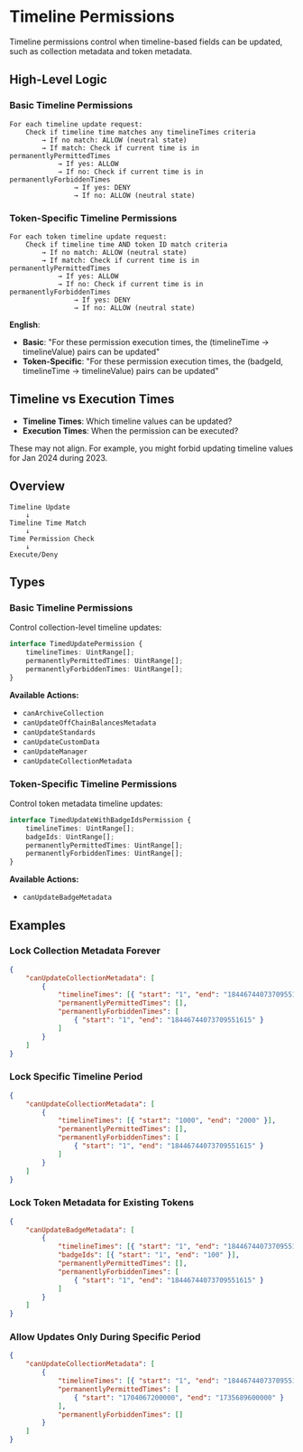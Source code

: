 # Timeline Permissions

Timeline permissions control when timeline-based fields can be updated, such as collection metadata and token metadata.

## High-Level Logic

### Basic Timeline Permissions

```
For each timeline update request:
    Check if timeline time matches any timelineTimes criteria
        → If no match: ALLOW (neutral state)
        → If match: Check if current time is in permanentlyPermittedTimes
            → If yes: ALLOW
            → If no: Check if current time is in permanentlyForbiddenTimes
                → If yes: DENY
                → If no: ALLOW (neutral state)
```

### Token-Specific Timeline Permissions

```
For each token timeline update request:
    Check if timeline time AND token ID match criteria
        → If no match: ALLOW (neutral state)
        → If match: Check if current time is in permanentlyPermittedTimes
            → If yes: ALLOW
            → If no: Check if current time is in permanentlyForbiddenTimes
                → If yes: DENY
                → If no: ALLOW (neutral state)
```

**English**:

-   **Basic**: "For these permission execution times, the (timelineTime -> timelineValue) pairs can be updated"
-   **Token-Specific**: "For these permission execution times, the (badgeId, timelineTime -> timelineValue) pairs can be updated"

## Timeline vs Execution Times

-   **Timeline Times**: Which timeline values can be updated?
-   **Execution Times**: When the permission can be executed?

These may not align. For example, you might forbid updating timeline values for Jan 2024 during 2023.

## Overview

```
Timeline Update
    ↓
Timeline Time Match
    ↓
Time Permission Check
    ↓
Execute/Deny
```

## Types

### Basic Timeline Permissions

Control collection-level timeline updates:

```typescript
interface TimedUpdatePermission {
    timelineTimes: UintRange[];
    permanentlyPermittedTimes: UintRange[];
    permanentlyForbiddenTimes: UintRange[];
}
```

**Available Actions:**

-   `canArchiveCollection`
-   `canUpdateOffChainBalancesMetadata`
-   `canUpdateStandards`
-   `canUpdateCustomData`
-   `canUpdateManager`
-   `canUpdateCollectionMetadata`

### Token-Specific Timeline Permissions

Control token metadata timeline updates:

```typescript
interface TimedUpdateWithBadgeIdsPermission {
    timelineTimes: UintRange[];
    badgeIds: UintRange[];
    permanentlyPermittedTimes: UintRange[];
    permanentlyForbiddenTimes: UintRange[];
}
```

**Available Actions:**

-   `canUpdateBadgeMetadata`

## Examples

### Lock Collection Metadata Forever

```json
{
    "canUpdateCollectionMetadata": [
        {
            "timelineTimes": [{ "start": "1", "end": "18446744073709551615" }],
            "permanentlyPermittedTimes": [],
            "permanentlyForbiddenTimes": [
                { "start": "1", "end": "18446744073709551615" }
            ]
        }
    ]
}
```

### Lock Specific Timeline Period

```json
{
    "canUpdateCollectionMetadata": [
        {
            "timelineTimes": [{ "start": "1000", "end": "2000" }],
            "permanentlyPermittedTimes": [],
            "permanentlyForbiddenTimes": [
                { "start": "1", "end": "18446744073709551615" }
            ]
        }
    ]
}
```

### Lock Token Metadata for Existing Tokens

```json
{
    "canUpdateBadgeMetadata": [
        {
            "timelineTimes": [{ "start": "1", "end": "18446744073709551615" }],
            "badgeIds": [{ "start": "1", "end": "100" }],
            "permanentlyPermittedTimes": [],
            "permanentlyForbiddenTimes": [
                { "start": "1", "end": "18446744073709551615" }
            ]
        }
    ]
}
```

### Allow Updates Only During Specific Period

```json
{
    "canUpdateCollectionMetadata": [
        {
            "timelineTimes": [{ "start": "1", "end": "18446744073709551615" }],
            "permanentlyPermittedTimes": [
                { "start": "1704067200000", "end": "1735689600000" }
            ],
            "permanentlyForbiddenTimes": []
        }
    ]
}
```
